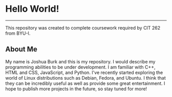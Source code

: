 # Hello World! 
---
This repository was created to complete coursework required by CIT 262 from BYU-I.
## About Me
My name is Joshua Burk and this is my repository. 
I would describe my programming abilities to be under development. 
I am familiar with C++, HTML and CSS, JavaScript, and Python. 
I've recently started exploring the world of Linux distributions such as Debian, Fedora, and Ubuntu. 
I think that they can be incredibly useful as well as provide some great entertainment. 
I hope to publish more projects in the future, so stay tuned for more!